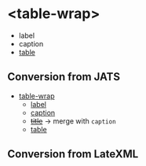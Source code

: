 # &lt;table-wrap>
* label
* caption
* [table](table.md)

## Conversion from JATS
* [table-wrap](https://jats.nlm.nih.gov/archiving/tag-library/1.1d1/n-mb90.html)
	* [label](https://jats.nlm.nih.gov/archiving/tag-library/1.1d1/n-sqf0.html)
	* [caption](https://jats.nlm.nih.gov/archiving/tag-library/1.1d1/n-d580.html)
	* ~~[title](https://jats.nlm.nih.gov/archiving/tag-library/1.1d1/n-7fz0.html)~~ → merge with `caption`
	* [table](https://jats.nlm.nih.gov/archiving/tag-library/1.1d1/n-by90.html)

## Conversion from LateXML
